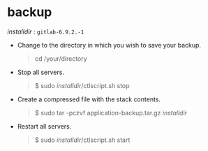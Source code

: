 # backup
*installdir* : `gitlab-6.9.2.-1`

* Change to the directory in which you wish to save your backup.

	> cd /your/directory

* Stop all servers.

	> $ sudo *installdir*/ctlscript.sh stop
* Create a compressed file with the stack contents.

	> $ sudo tar -pczvf application-backup.tar.gz *installdir*
* Restart all servers.

	> $ sudo *installdir*/ctlscript.sh start
